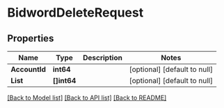 # BidwordDeleteRequest

## Properties
Name | Type | Description | Notes
------------ | ------------- | ------------- | -------------
**AccountId** | **int64** |  | [optional] [default to null]
**List** | **[]int64** |  | [optional] [default to null]

[[Back to Model list]](../README.md#documentation-for-models) [[Back to API list]](../README.md#documentation-for-api-endpoints) [[Back to README]](../README.md)


